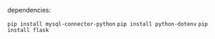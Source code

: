 dependencies:

`pip install mysql-connector-python`
`pip install python-dotenv`
`pip install flask`
